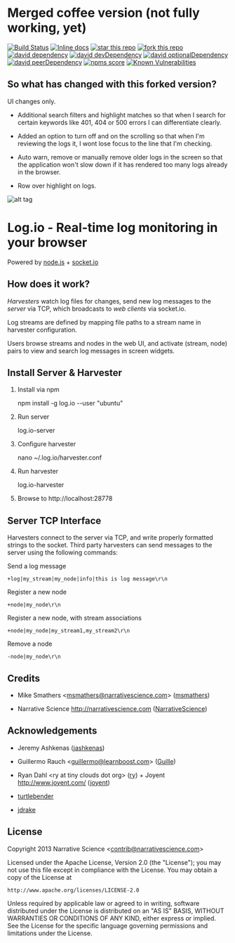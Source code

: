 # Merged coffee version (not fully working, yet)

[![Build Status](https://secure.travis-ci.org/HansHammel/Log.io.coffee.png?branch=master)](http://travis-ci.org/HansHammel/Log.io.coffee)
[![Inline docs](http://inch-ci.org/github/HansHammel/Log.io.coffee.svg?branch=master)](http://inch-ci.org/github/HansHammel/Log.io.coffee)
[![star this repo](http://githubbadges.com/star.svg?user=HansHammel&repo=Log.io.coffee&style=flat&color=fff&background=007ec6)](https://github.com/HansHammel/Log.io.coffee)
[![fork this repo](http://githubbadges.com/fork.svg?user=HansHammel&repo=Log.io.coffee&style=flat&color=fff&background=007ec6)](https://github.com/HansHammel/Log.io.coffee/fork)
[![david dependency](https://img.shields.io/david/HansHammel/Log.io.coffee.svg)](https://david-dm.org/HansHammel/Log.io.coffee)
[![david devDependency](https://img.shields.io/david/dev/HansHammel/Log.io.coffee.svg)](https://david-dm.org/HansHammel/Log.io.coffee)
[![david optionalDependency](https://img.shields.io/david/optional/HansHammel/Log.io.coffee.svg)](https://david-dm.org/HansHammel/Log.io.coffee)
[![david peerDependency](https://img.shields.io/david/peer/HansHammel/Log.io.coffee.svg)](https://david-dm.org/HansHammel/Log.io.coffee)
[![npms score](https://badges.npms.io/Log.io.coffee.svg)](https://www.np.coffee.com/package/Log.io.coffee)
[![Known Vulnerabilities](https://snyk.io/test/github/HansHammel/Log.io.coffee.svg)](https://snyk.io/test/github/HansHammel/Log.io.coffee)

## So what has changed with this forked version?

UI changes only.

- Additional search filters and highlight matches so that when I search for certain keywords like 401, 404 or 500 errors I can differentiate clearly.

- Added an option to turn off and on the scrolling so that when I'm reviewing the logs it, I wont lose focus to the line that I'm checking.

- Auto warn, remove or manually remove older logs in the screen so that the application won't slow down if it has rendered too many logs already in the browser.

- Row over highlight on logs.

![alt tag](https://raw.githubusercontent.com/donniegallardo/Log.io/master/Screenshot.png)


Log.io - Real-time log monitoring in your browser
=================================================

Powered by [node.js](http://nodejs.org) + [socket.io](http://socket.io)

## How does it work?

*Harvesters* watch log files for changes, send new log messages to the *server* via TCP, which broadcasts to *web clients* via socket.io.

Log streams are defined by mapping file paths to a stream name in harvester configuration.

Users browse streams and nodes in the web UI, and activate (stream, node) pairs to view and search log messages in screen widgets.

## Install Server & Harvester

1) Install via npm

    npm install -g log.io --user "ubuntu"

2) Run server

    log.io-server

3) Configure harvester

    nano ~/.log.io/harvester.conf

4) Run harvester

    log.io-harvester

5) Browse to http://localhost:28778

## Server TCP Interface

Harvesters connect to the server via TCP, and write properly formatted strings to the socket.  Third party harvesters can send messages to the server using the following commands:

Send a log message

    +log|my_stream|my_node|info|this is log message\r\n

Register a new node

    +node|my_node\r\n

Register a new node, with stream associations

    +node|my_node|my_stream1,my_stream2\r\n

Remove a node

    -node|my_node\r\n

## Credits

- Mike Smathers &lt;msmathers@narrativescience.com&gt; ([msmathers](http://github.com/msmathers))

- Narrative Science http://narrativescience.com ([NarrativeScience](http://github.com/NarrativeScience))

## Acknowledgements

- Jeremy Ashkenas ([jashkenas](https://github.com/jashkenas))

- Guillermo Rauch &lt;guillermo@learnboost.com&gt; ([Guille](http://github.com/guille))

- Ryan Dahl &lt;ry at tiny clouds dot org&gt; ([ry](https://github.com/ry)) + Joyent http://www.joyent.com/ ([joyent](https://github.com/joyent/))

- [turtlebender](http://github.com/turtlebender)

- [jdrake](http://github.com/jdrake)

## License 

Copyright 2013 Narrative Science &lt;contrib@narrativescience.com&gt;

Licensed under the Apache License, Version 2.0 (the "License");
you may not use this file except in compliance with the License.
You may obtain a copy of the License at

    http://www.apache.org/licenses/LICENSE-2.0

Unless required by applicable law or agreed to in writing, software
distributed under the License is distributed on an "AS IS" BASIS,
WITHOUT WARRANTIES OR CONDITIONS OF ANY KIND, either express or implied.
See the License for the specific language governing permissions and
limitations under the License.
